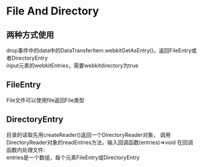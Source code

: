 # File And Directory

## 两种方式使用
drop事件中的data中的DataTransferItem.webkitGetAsEntry()，返回FileEntry或者DirectoryEntry  
input元素的webkitEntries，需要webkitdirectory为true



## FileEntry
File文件可以使用file返回File类型

## DirectoryEntry
目录的读取先用createReader()返回一个DirectoryReader对象，
调用DirectoryReader对象的readEntries方法，输入回调函数(entries)=>void
在回调函数内处理文件:  
entries是一个数组，每个元素FileEntry或DirectoryEntry

